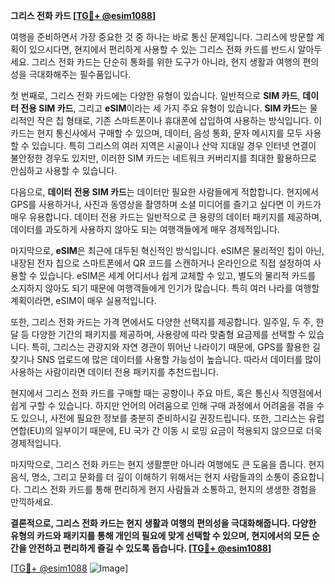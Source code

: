 **그리스 전화 카드 [[TG💪+ @esim1088](https://t.me/s/esim1088)]**

여행을 준비하면서 가장 중요한 것 중 하나는 바로 통신 문제입니다. 그리스에 방문할 계획이 있으시다면, 현지에서 편리하게 사용할 수 있는 그리스 전화 카드를 반드시 알아두세요. 그리스 전화 카드는 단순히 통화를 위한 도구가 아니라, 현지 생활과 여행의 편의성을 극대화해주는 필수품입니다.

첫 번째로, 그리스 전화 카드에는 다양한 유형이 있습니다. 일반적으로 **SIM 카드**, **데이터 전용 SIM 카드**, 그리고 **eSIM**이라는 세 가지 주요 유형이 있습니다. **SIM 카드**는 물리적인 작은 칩 형태로, 기존 스마트폰이나 휴대폰에 삽입하여 사용하는 방식입니다. 이 카드는 현지 통신사에서 구매할 수 있으며, 데이터, 음성 통화, 문자 메시지를 모두 사용할 수 있습니다. 특히 그리스의 여러 지역은 시골이나 산악 지대일 경우 인터넷 연결이 불안정한 경우도 있지만, 이러한 SIM 카드는 네트워크 커버리지를 최대한 활용하므로 안심하고 사용할 수 있습니다.

다음으로, **데이터 전용 SIM 카드**는 데이터만 필요한 사람들에게 적합합니다. 현지에서 GPS를 사용하거나, 사진과 동영상을 촬영하며 소셜 미디어를 즐기고 싶다면 이 카드가 매우 유용합니다. 데이터 전용 카드는 일반적으로 큰 용량의 데이터 패키지를 제공하며, 데이터를 과도하게 사용하지 않아도 되는 여행객들에게 매우 경제적입니다.

마지막으로, **eSIM**은 최근에 대두된 혁신적인 방식입니다. eSIM은 물리적인 칩이 아닌, 내장된 전자 칩으로 스마트폰에서 QR 코드를 스캔하거나 온라인으로 직접 설정하여 사용할 수 있습니다. eSIM은 세계 어디서나 쉽게 교체할 수 있고, 별도의 물리적 카드를 소지하지 않아도 되기 때문에 여행객들에게 인기가 많습니다. 특히 여러 나라를 여행할 계획이라면, eSIM이 매우 실용적입니다.

또한, 그리스 전화 카드는 가격 면에서도 다양한 선택지를 제공합니다. 일주일, 두 주, 한 달 등 다양한 기간의 패키지를 제공하며, 사용량에 따라 맞춤형 요금제를 선택할 수 있습니다. 특히, 그리스는 관광지와 자연 경관이 뛰어난 나라이기 때문에, GPS를 활용한 길 찾기나 SNS 업로드에 많은 데이터를 사용할 가능성이 높습니다. 따라서 데이터를 많이 사용하는 사람이라면 데이터 전용 패키지를 추천드립니다.

현지에서 그리스 전화 카드를 구매할 때는 공항이나 주요 마트, 혹은 통신사 직영점에서 쉽게 구할 수 있습니다. 하지만 언어의 어려움으로 인해 구매 과정에서 어려움을 겪을 수도 있으니, 사전에 필요한 정보를 충분히 준비하시길 권장드립니다. 또한, 그리스는 유럽 연합(EU)의 일부이기 때문에, EU 국가 간 이동 시 로밍 요금이 적용되지 않으므로 더욱 경제적입니다.

마지막으로, 그리스 전화 카드는 현지 생활뿐만 아니라 여행에도 큰 도움을 줍니다. 현지 음식, 명소, 그리고 문화를 더 깊이 이해하기 위해서는 현지 사람들과의 소통이 중요합니다. 그리스 전화 카드를 통해 편리하게 현지 사람들과 소통하고, 현지의 생생한 경험을 만끽하세요.

**결론적으로, 그리스 전화 카드는 현지 생활과 여행의 편의성을 극대화해줍니다. 다양한 유형의 카드와 패키지를 통해 개인의 필요에 맞게 선택할 수 있으며, 현지에서의 모든 순간을 안전하고 편리하게 즐길 수 있도록 돕습니다. [[TG💪+ @esim1088](https://t.me/s/esim1088)]**

[[TG💪+ @esim1088](https://t.me/s/esim1088) ![Image](https://i.postimg.cc/Y0z9fWf4/image.png)]